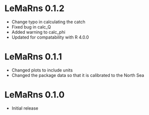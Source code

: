 LeMaRns 0.1.2
=============
* Change typo in calculating the catch
* Fixed bug in calc_Q
* Added warning to calc_phi
* Updated for compatability with R 4.0.0

LeMaRns 0.1.1
=============
* Changed plots to include units
* Changed the package data so that it is calibrated to the North Sea

LeMaRns 0.1.0
=============

* Initial release
